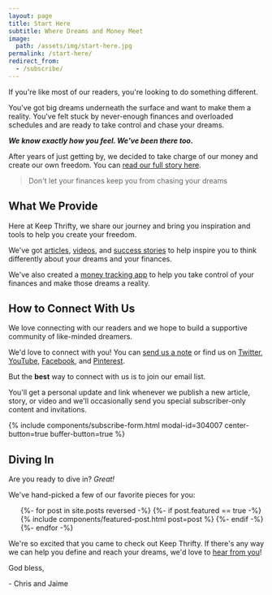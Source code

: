 ```yaml
---
layout: page
title: Start Here
subtitle: Where Dreams and Money Meet
image:
  path: /assets/img/start-here.jpg
permalink: /start-here/
redirect_from:
  - /subscribe/
---
```


If you're like most of our readers, you're looking to do something different.

You've got big dreams underneath the surface and want to make them a reality. You've felt stuck by never-enough finances and overloaded schedules and are ready to take control and chase your dreams.

___We know exactly how you feel. We've been there too.___

After years of just getting by, we decided to take charge of our money and create our own freedom. You can [read our full story here]({{site.url}}/our-story/).

> Don't let your finances keep you from chasing your dreams

## What We Provide

Here at Keep Thrifty, we share our journey and bring you inspiration and tools to help you create your freedom.

We've got [articles](/articles/), [videos](/videos/), and [success stories](/freedom-stories/) to help inspire you to think differently about your dreams and your finances.

We've also created a [money tracking app](https://thrifty.keepthrifty.com) to help you take control of your finances and make those dreams a reality.

## How to Connect With Us

We love connecting with our readers and we hope to build a supportive community of like-minded dreamers.

We'd love to connect with you! You can [send us a note](/work-with-us/) or find us on [Twitter](https://www.twitter.com/keepthrifty/), [YouTube](https://www.youtube.com/channel/UCHpQLpwuiNRNwQ_eLJQInQA), [Facebook](https://www.facebook.com/keepthrifty/), and [Pinterest](https://www.pinterest.com/keepthrifty/).

But the __best__ way to connect with us is to join our email list.

You'll get a personal update and link whenever we publish a new article, story, or video and we'll occasionally send you special subscriber-only content and invitations.

{% include components/subscribe-form.html modal-id=304007 center-button=true buffer-button=true %}

## Diving In

Are you ready to dive in? _Great!_

We've hand-picked a few of our favorite pieces for you:

<ul id="featured-posts">
{%- for post in site.posts reversed -%}
{%- if post.featured == true -%}
  {% include components/featured-post.html post=post %}
{%- endif -%}
{%- endfor -%}
</ul>

We're so excited that you came to check out Keep Thrifty. If there's any way we can help you define and reach your dreams, we'd love to [hear from you](/work-with-us/)!

God bless,

\- Chris and Jaime
